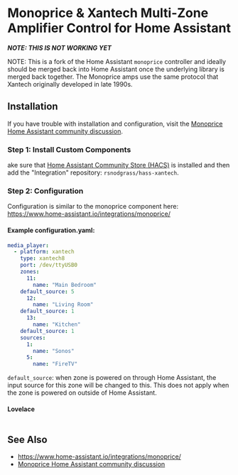 # Monoprice & Xantech Multi-Zone Amplifier Control for Home Assistant

***NOTE: THIS IS NOT WORKING YET***

NOTE: This is a fork of the Home Assistant `monoprice` controller and ideally should
be merged back into Home Assistant once the underlying library is merged back
together. The Monoprice amps use the same protocol that Xantech originally developed
in late 1990s.

## Installation

If you have trouble with installation and configuration, visit the [Monoprice Home Assistant community discussion](https://community.home-assistant.io/t/monoprice-whole-home-audio-controller-10761-success/19734/62).

### Step 1: Install Custom Components

ake sure that [Home Assistant Community Store (HACS)](https://github.com/custom-components/hacs) is installed and then add the "Integration" repository: `rsnodgrass/hass-xantech`.


### Step 2: Configuration

Configuration is similar to the monoprice component here: https://www.home-assistant.io/integrations/monoprice/

#### Example configuration.yaml:

```yaml
media_player:
  - platform: xantech
    type: xantech8
    port: /dev/ttyUSB0
    zones:
      11:
        name: "Main Bedroom"
	default_source: 5
      12:
        name: "Living Room"
	default_source: 1
      13:
        name: "Kitchen"
	default_source: 1
    sources:
      1:
        name: "Sonos"
      5:
        name: "FireTV"
```

`default_source`: when zone is powered on through Home Assistant, the input source for this zone will be changed to this. This does not apply when the zone is powered on outside of Home Assistant.

#### Lovelace

```yaml
```

## See Also

* https://www.home-assistant.io/integrations/monoprice/
* [Monoprice Home Assistant community discussion](https://community.home-assistant.io/t/monoprice-whole-home-audio-controller-10761-success/19734/62)
